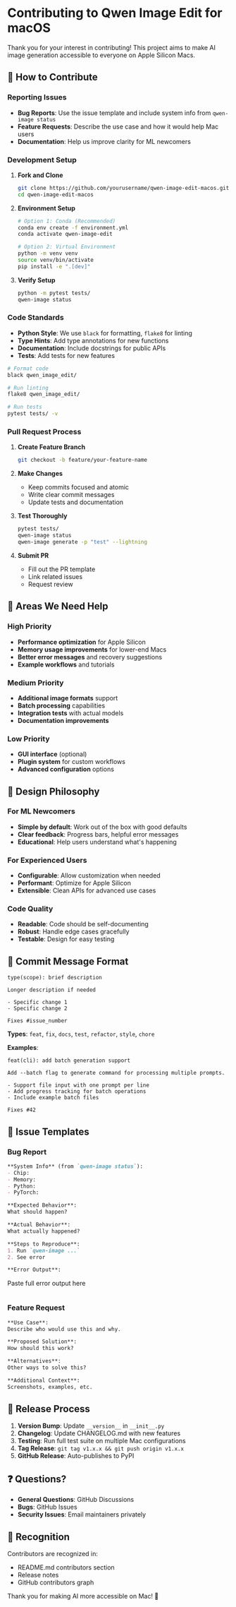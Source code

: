 # Contributing to Qwen Image Edit for macOS

Thank you for your interest in contributing! This project aims to make AI image generation accessible to everyone on Apple Silicon Macs.

## 🌟 How to Contribute

### Reporting Issues
- **Bug Reports**: Use the issue template and include system info from `qwen-image status`
- **Feature Requests**: Describe the use case and how it would help Mac users
- **Documentation**: Help us improve clarity for ML newcomers

### Development Setup

1. **Fork and Clone**
   ```bash
   git clone https://github.com/yourusername/qwen-image-edit-macos.git
   cd qwen-image-edit-macos
   ```

2. **Environment Setup**
   ```bash
   # Option 1: Conda (Recommended)
   conda env create -f environment.yml
   conda activate qwen-image-edit

   # Option 2: Virtual Environment
   python -m venv venv
   source venv/bin/activate
   pip install -e ".[dev]"
   ```

3. **Verify Setup**
   ```bash
   python -m pytest tests/
   qwen-image status
   ```

### Code Standards

- **Python Style**: We use `black` for formatting, `flake8` for linting
- **Type Hints**: Add type annotations for new functions
- **Documentation**: Include docstrings for public APIs
- **Tests**: Add tests for new features

```bash
# Format code
black qwen_image_edit/

# Run linting
flake8 qwen_image_edit/

# Run tests
pytest tests/ -v
```

### Pull Request Process

1. **Create Feature Branch**
   ```bash
   git checkout -b feature/your-feature-name
   ```

2. **Make Changes**
   - Keep commits focused and atomic
   - Write clear commit messages
   - Update tests and documentation

3. **Test Thoroughly**
   ```bash
   pytest tests/
   qwen-image status
   qwen-image generate -p "test" --lightning
   ```

4. **Submit PR**
   - Fill out the PR template
   - Link related issues
   - Request review

## 🎯 Areas We Need Help

### High Priority
- **Performance optimization** for Apple Silicon
- **Memory usage improvements** for lower-end Macs
- **Better error messages** and recovery suggestions
- **Example workflows** and tutorials

### Medium Priority
- **Additional image formats** support
- **Batch processing** capabilities
- **Integration tests** with actual models
- **Documentation improvements**

### Low Priority
- **GUI interface** (optional)
- **Plugin system** for custom workflows
- **Advanced configuration** options

## 🧠 Design Philosophy

### For ML Newcomers
- **Simple by default**: Work out of the box with good defaults
- **Clear feedback**: Progress bars, helpful error messages
- **Educational**: Help users understand what's happening

### For Experienced Users
- **Configurable**: Allow customization when needed
- **Performant**: Optimize for Apple Silicon
- **Extensible**: Clean APIs for advanced use cases

### Code Quality
- **Readable**: Code should be self-documenting
- **Robust**: Handle edge cases gracefully
- **Testable**: Design for easy testing

## 📝 Commit Message Format

```
type(scope): brief description

Longer description if needed

- Specific change 1
- Specific change 2

Fixes #issue_number
```

**Types**: `feat`, `fix`, `docs`, `test`, `refactor`, `style`, `chore`

**Examples**:
```
feat(cli): add batch generation support

Add --batch flag to generate command for processing multiple prompts.

- Support file input with one prompt per line
- Add progress tracking for batch operations
- Include example batch files

Fixes #42
```

## 🐛 Issue Templates

### Bug Report
```markdown
**System Info** (from `qwen-image status`):
- Chip: 
- Memory: 
- Python: 
- PyTorch: 

**Expected Behavior**:
What should happen?

**Actual Behavior**: 
What actually happened?

**Steps to Reproduce**:
1. Run `qwen-image ...`
2. See error

**Error Output**:
```
Paste full error output here
```
```

### Feature Request
```markdown
**Use Case**:
Describe who would use this and why.

**Proposed Solution**:
How should this work?

**Alternatives**:
Other ways to solve this?

**Additional Context**:
Screenshots, examples, etc.
```

## 🚀 Release Process

1. **Version Bump**: Update `__version__` in `__init__.py`
2. **Changelog**: Update CHANGELOG.md with new features
3. **Testing**: Run full test suite on multiple Mac configurations
4. **Tag Release**: `git tag v1.x.x && git push origin v1.x.x`
5. **GitHub Release**: Auto-publishes to PyPI

## ❓ Questions?

- **General Questions**: GitHub Discussions
- **Bugs**: GitHub Issues  
- **Security Issues**: Email maintainers privately

## 🙏 Recognition

Contributors are recognized in:
- README.md contributors section
- Release notes
- GitHub contributors graph

Thank you for making AI more accessible on Mac! 🎨
